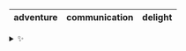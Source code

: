 | adventure | communication | delight |
| :-------: | :-----------: | :-----: |

<details>
  <summary>✨</summary>
  These words are chosen at random each day. New words will appear here tomorrow morning.
</details>